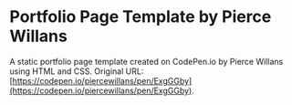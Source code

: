# Portfolio Page Template by Pierce Willans

A static portfolio page template created on CodePen.io by Pierce Willans using HTML and CSS. Original URL: [https://codepen.io/piercewillans/pen/ExgGGby](https://codepen.io/piercewillans/pen/ExgGGby).
